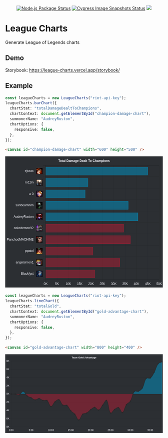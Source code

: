 <p align="center">
  <a href="https://github.com/davidyorr/league-charts/actions?query=workflow%3A%22Node.js+Package%22"><img src="https://github.com/davidyorr/league-charts/workflows/Node.js%20Package/badge.svg" alt="Node.js Package Status"></a>
  <a href="https://github.com/davidyorr/league-charts/actions?query=workflow%3A%22Cypress+Image+Snapshots%22"><img src="https://github.com/davidyorr/league-charts/workflows/Cypress%20Image%20Snapshots/badge.svg" alt="Cypress Image Snapshots Status"></a>
  <a href="https://league-charts.vercel.app/storybook/"><img src="https://raw.githubusercontent.com/storybookjs/brand/master/badge/badge-storybook.svg"></a>
</p>

# League Charts

Generate League of Legends charts

## Demo

Storybook: https://league-charts.vercel.app/storybook/

## Example

```typescript
const leagueCharts = new LeagueCharts("riot-api-key");
leagueCharts.barChart({
  chartStat: "totalDamageDealtToChampions",
  chartContext: document.getElementById("champion-damage-chart"),
  summonerName: "AudreyRuston",
  chartOptions: {
    responsive: false,
  },
});
```

```html
<canvas id="champion-damage-chart" width="600" height="500" />
```

![bar chart screenshot](/cypress/snapshots/charts.test.ts/charts%20--%20bar%20chart%20(1).snap.png)

```typescript
const leagueCharts = new LeagueCharts("riot-api-key");
leagueCharts.lineChart({
  chartStat: "totalGold",
  chartContext: document.getElementById("gold-advantage-chart"),
  summonerName: "AudreyRuston",
  chartOptions: {
    responsive: false,
  },
});
```

```html
<canvas id="gold-advantage-chart" width="800" height="400" />
```

![line chart screenshot](cypress/snapshots/charts.test.ts/charts%20--%20line%20chart%20(1).snap.png)


